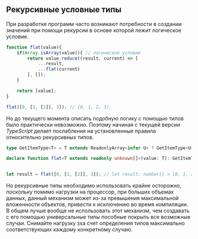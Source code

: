 ## Рекурсивные условные типы

При разработке программ часто возникают потребности в создании значений при помощи рекурсии в основе которой лежит логическое условие. 

`````ts 
function flat(value){
    if(Array.isArray(value)){ // логическое условие
        return value.reduce((result, current) => [
            ...result, 
            ...flat(current)
        ], []);
    }

    return [value];
}

flat([0, [1, [2]], 3]); // [0, 1, 2, 3]
````` 

Но до текущего момента описать подобную логику с помощью типов было практически невозможно. Поэтому начиная с текущей версии _TypeScript_ делает послабления на установленные правила относительно рекурсивных типов. 

`````ts
type GetItemType<T> = T extends ReadonlyArray<infer U> ? GetItemType<U> : T;

declare function flat<T extends readonly unknown[]>(value: T): GetItemType<T>[];


let result = flat([0, [1, [2]], 3]); // let result: number[] = [0, 1, 2, 3]
`````

Но рекурсивные типы необходимо использовать крайне осторожно, поскольку помимо нагрузки на процессор, при больших объемах данных, данный механизм может из-за превышения максимальной вложенности объектов, привести к исключению во время компиляции. В общем лучше вообще не использовать этот механизм, чем создавать с его помощью универсальные типы пособные покрыть все возможные случаи. Снимайте нагрузку зха счет определения типов максимально соответствующих каждому конкретному случаю.

